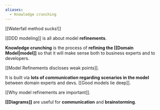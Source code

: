 ```yaml
---
aliases:
  - Knowledge crunching
---
```

[[Waterfall method sucks!]]

[[DDD modeling]] is all about model **refinements**.

**Knowledge crunching** is the process of **refining the [[Domain Model|model]]** so that it will make sense both to business experts and to developers.

[[Model Refinements discloses weak points]].

It is built via **lots of _communication_ regarding scenarios in the model** between domain experts and devs. [[Good models lie deep]].

[[Why model refinements are important]].

**[[Diagrams]]** are useful for **communication** and **brainstorming**.
